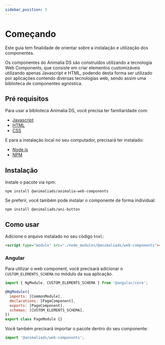 ```yaml
---
sidebar_position: 3
---
```


# Começando

Este guia tem finalidade de orientar sobre a instalação e utilização dos componentes.

Os componentes do Animalia DS são construídos utilizando a tecnologia Web Components,
que consiste em criar elementos customizáveis utilizando apenas Javascript e HTML, podendo
desta forma ser utilizado por aplicações contendo diversas tecnologias web, sendo assim uma
biblioteca de componentes agnóstica.

## Pré requisitos

Para usar a biblioteca Animalia DS, você precisa ter familiaridade com:

- [Javascript](https://developer.mozilla.org/en-US/docs/Web/JavaScript/A_re-introduction_to_JavaScript)
- [HTML](https://developer.mozilla.org/docs/Learn/HTML/Introduction_to_HTML)
- [CSS](https://developer.mozilla.org/docs/Learn/CSS/First_steps)

E para a instalação local no seu computador, precisará ter instalado:

- [Node.js](https://nodejs.org/en/)
- [NPM](https://docs.npmjs.com/getting-started/what-is-npm)

## Instalação

Instale o pacote via npm:

```
npm install @animaliads/animalia-web-components
```

Se preferir, você também pode instalar o componente de forma individual:

```
npm install @animaliads/ani-button
```

## Como usar

Adicione o arquivo instalado no seu código `html`:

```html
<script type="module" src="./node_modules/@animaliads/web-components"></script>
```

<a id="angular"></a>

### Angular

Para utilizar o web component, você precisará adicionar o `CUSTOM_ELEMENTS_SCHEMA` no módulo da sua aplicação.

```javascript
import { NgModule, CUSTOM_ELEMENTS_SCHEMA } from '@angular/core';

@NgModule({
  imports: [CommonModule],
  declarations: [PageComponent],
  exports: [PageComponent],
  schemas: [CUSTOM_ELEMENTS_SCHEMA],
})
export class PageModule {}
```

Você também precisará importar o pacote dentro do seu componente:

```javascript
import '@animaliads/web-components';
```
